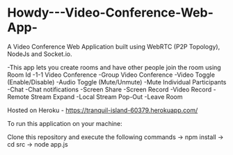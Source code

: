 # Howdy---Video-Conference-Web-App-

A Video Conference Web Application built using WebRTC (P2P Topology), NodeJs and Socket.io.

-This app lets you create rooms and have other people join the room using Room Id
-1-1 Video Conference
-Group Video Conference
-Video Toggle (Enable/Disable)
-Audio Toggle (Mute/Unmute)
-Mute Individual Participants
-Chat
-Chat notifications
-Screen Share
-Screen Record
-Video Record
-Remote Stream Expand
-Local Stream Pop-Out
-Leave Room

Hosted on Heroku - https://tranquil-island-60379.herokuapp.com/

To run this application on your machine:

Clone this repository and execute the following commands
-> npm install
-> cd src
-> node app.js
